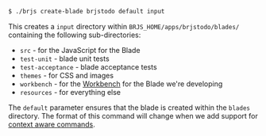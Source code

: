 ```bash
$ ./brjs create-blade brjstodo default input
```

This creates a `input` directory within `BRJS_HOME/apps/brjstodo/blades/` containing the following sub-directories:

* `src` - for the JavaScript for the Blade
* `test-unit` - blade unit tests
* `test-acceptance` - blade acceptance tests
* `themes` - for CSS and images
* `workbench` - for the [Workbench](/docs/concepts/workbenches) for the Blade we're developing
* `resources` - for everything else

<div class="alert alert-info">
  <p>The <code>default</code> parameter ensures that the blade is created within the <code>blades</code> directory. The format of this command will change when we add support for <a href="https://github.com/BladeRunnerJS/brjs/issues/885">context aware commands</a>.</p>
</div>
